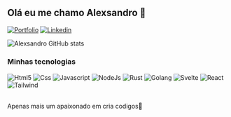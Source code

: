 
## Olá eu me chamo Alexsandro 👋

[![Portfolio](https://img.shields.io/badge/Portfolio-%23000000.svg?style=for-the-badge&logo=firefox&logoColor=#FF7139
)](https://duddy57.vercel.app/)
[![Linkedin](https://img.shields.io/badge/LinkedIn-0077B5?style=for-the-badge&logo=linkedin&logoColor=white
)](https://www.linkedin.com/in/duddy57dev)

![Alexsandro GitHub stats](https://github-readme-stats.vercel.app/api?username=Alexsadro&show_icons=true&theme=dracula)

### Minhas tecnologias

<div>
    <img style="display: inline_block" align="center" alt="Html5" src="https://img.shields.io/badge/HTML5-E34F26?style=for-the-badge&logo=html5&logoColor=white"/>
    <img style="display: inline_block" align="center" alt="Css" src="https://img.shields.io/badge/CSS3-1572B6?style=for-the-badge&logo=css3&logoColor=white"/>
    <img style="display: inline_block" align="center" alt="Javascript" src="https://img.shields.io/badge/JavaScript-F7DF1E?style=for-the-badge&logo=JavaScript&logoColor=white"/>
    <img style="display: inline_block" align="center" alt="NodeJs" src="https://img.shields.io/badge/Node.js-43853D?style=for-the-badge&logo=node.js&logoColor=white"/>
    <img style="display: inline_block" align="center" alt="Rust" src="https://img.shields.io/badge/Rust-000000?style=for-the-badge&logo=rust&logoColor=white"/>
    <img style="display: inline_block" align="center" alt="Golang" src="https://img.shields.io/badge/Go-00ADD8?style=for-the-badge&logo=go&logoColor=white"/>
    <img style="display: inline_block" align="center" alt="Svelte" src="https://img.shields.io/badge/Svelte-4A4A55?style=for-the-badge&logo=svelte&logoColor=FF3E00"/>
    <img style="display: inline_block" align="center" alt="React" src="https://img.shields.io/badge/React-20232A?style=for-the-badge&logo=react&logoColor=61DAFB"/>
    <img style="display: inline_block" align="center" alt="Tailwind" src="https://img.shields.io/badge/Tailwind_CSS-38B2AC?style=for-the-badge&logo=tailwind-css&logoColor=white"/>  
</div><br/>

Apenas mais um apaixonado em cria codigos💜




